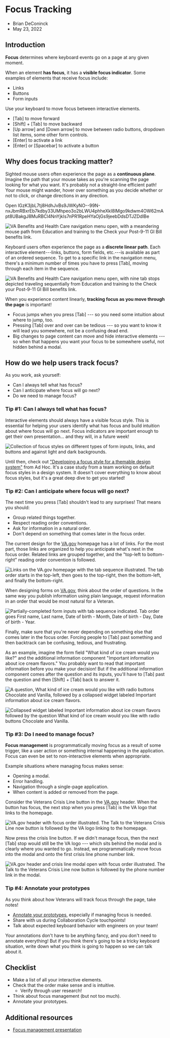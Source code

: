 # Focus Tracking
- Brian DeConinck
- May 23, 2022

## Introduction

**Focus** determines where keyboard events go on a page at any given moment.

When an element **has focus**, it has a **visible focus indicator**. Some examples of elements that receive focus include:

-   Links
-   Buttons
-   Form inputs

Use your keyboard to move focus between interactive elements.

-   [Tab] to move forward
-   [Shift] + [Tab] to move backward
-   [Up arrow] and [Down arrow] to move between radio buttons, dropdown list items, some other form controls.
-   [Enter] to activate a link
-   [Enter] or [Spacebar] to activate a button

## Why does focus tracking matter?

Sighted mouse users often experience the page as a **continuous plane**. Imagine the path that your mouse takes as you're scanning the page looking for what you want. It's probably not a straight-line efficient path! Your mouse might wander, hover over something as you decide whether or not to click, or change directions in any direction.

Open lGzK3jbL7tj8HdhJvBs9JWKyNO--99N-nxJbmRBxrEb7kdby33UMhpeo3o2bLWU4phheXkI8lMgo9kdwm4OW62mApt8UBakgJ8MuRBCl4NnYjkIs7nPR1RpeHYaOjGs9jeebDdsDTJZDdlBe

![VA Benefits and Health Care navigation menu open, with a meandering mouse path from Education and training to the Check your Post-9-11 GI Bill benefits link.](https://github.com/department-of-veterans-affairs/va.gov-team/assets/135633989/e987be68-8993-4b4c-a157-8b78e6fd2d46)

Keyboard users often experience the page as a **discrete linear path**. Each interactive element---links, buttons, form fields, etc.---is available as part of an ordered sequence. To get to a specific link in the navigation menu, there's a minimum number of times you have to press [Tab], moving through each item in the sequence.

![VA Benefits and Health Care navigation menu open, with nine tab stops depicted traveling sequentially from Education and training to the Check your Post-9-11 GI Bill benefits link.](https://github.com/department-of-veterans-affairs/va.gov-team/assets/135633989/5dde1ee8-6b5e-41ce-80d4-0121f9a25aa7)


When you experience content linearly, **tracking focus as you move through the page** is important!

-   Focus jumps when you press [Tab] --- so you need some intuition about where to jump, too.
-   Pressing [Tab] over and over can be tedious --- so you want to know it will lead you somewhere, not be a confusing dead end.
-   Big changes to page content can move and hide interactive elements --- so when that happens you want your focus to be somewhere useful, not hidden behind a modal.

## How do we help users track focus?

As you work, ask yourself:

-   Can I always tell what has focus?
-   Can I anticipate where focus will go next?
-   Do we need to manage focus?

### Tip #1: Can I always tell what has focus?

Interactive elements should always have a visible focus style. This is essential for helping your users identify what has focus and build intuition about where focus will go next. Focus indicators are important enough to get their own presentation... and they will, in a future week!

![Collection of focus styles on different types of form inputs, links, and buttons and against light and dark backgrounds.](https://github.com/department-of-veterans-affairs/va.gov-team/assets/135633989/e6c30bb7-4afb-4553-94ae-19152a352e79)

Until then, check out ["Developing a focus style for a themable design system"](https://adhocteam.us/2022/02/08/creating-focus-style-for-themable-design-system/ "https://adhocteam.us/2022/02/08/creating-focus-style-for-themable-design-system/") from Ad Hoc. It's a case study from a team working on default focus styles in a design system. It doesn't cover everything to know about focus styles, but it's a great deep dive to get you started!

### Tip #2: Can I anticipate where focus will go next?

The next time you press [Tab] shouldn't lead to any surprises! That means you should:

-   Group related things together.
-   Respect reading order conventions.
-   Ask for information in a natural order.
-   Don't depend on something that comes later in the focus order.

The current design for the [VA.gov](http://va.gov/ "http://VA.gov") homepage has a lot of links. For the most part, those links are organized to help you anticipate what's next in the focus order. Related links are grouped together, and the "top-left to bottom-right" reading order convention is followed.

![Links on the VA.gov homepage with the tab sequence illustrated. The tab order starts in the top-left, then goes to the top-right, then the bottom-left, and finally the bottom-right.](https://github.com/department-of-veterans-affairs/va.gov-team/assets/135633989/18615cc6-2940-4cd1-b1dd-deb7f8144437)

When designing forms on [VA.gov](http://va.gov/ "http://VA.gov"), think about the order of questions. In the same way you publish information using plain language, request information in an order that would be most natural for a Veteran.

![Partially-completed form inputs with tab sequence indicated. Tab order goes First name, Last name, Date of birth - Month, Date of birth - Day, Date of birth - Year.](https://github.com/department-of-veterans-affairs/va.gov-team/assets/135633989/4d832fb2-f31a-47e4-bfe5-73593243f50a)

Finally, make sure that you're never depending on something else that comes later in the focus order. Forcing people to [Tab] past something and then backtrack can be confusing, tedious, and frustrating.

As an example, imagine the form field "What kind of ice cream would you like?" and the additional information component "Important information about ice cream flavors." You probably want to read that important information before you make your decision! But if the additional information component comes after the question and its inputs, you'll have to [Tab] past the question and then [Shift] + [Tab] back to answer it.

![A question, What kind of ice cream would you like with radio buttons Chocolate and Vanilla, followed by a collapsed widget labeled Important information about ice cream flavors.](https://github.com/department-of-veterans-affairs/va.gov-team/assets/135633989/8e6b7aff-d9e5-4c85-a079-343cec746fdd)

![Collapsed widget labeled Important information about ice cream flavors followed by the question What kind of ice cream would you like with radio buttons Chocolate and Vanilla.](https://github.com/department-of-veterans-affairs/va.gov-team/assets/135633989/9e941c82-504a-447e-b7bf-a5687d8ddbbb)


### Tip #3: Do I need to manage focus?

**Focus management** is programmatically moving focus as a result of some trigger, like a user action or something internal happening in the application. Focus can even be set to non-interactive elements when appropriate.

Example situations where managing focus makes sense:

-   Opening a modal.
-   Error handling.
-   Navigation through a single-page application.
-   When content is added or removed from the page.

Consider the Veterans Crisis Line button in the [VA.gov](http://va.gov/ "http://VA.gov") header. When the button has focus, the next stop when you press [Tab] is the VA logo that links to the homepage.

![VA.gov header with focus order illustrated. The Talk to the Veterans Crisis Line now button is followed by the VA logo linking to the homepage.](https://github.com/department-of-veterans-affairs/va.gov-team/assets/135633989/413ea31e-b1ac-4d2b-add6-36c5e23d8acd)

Now press the crisis line button. If we didn't manage focus, then the next [Tab] stop would still be the VA logo --- which sits behind the modal and is clearly where you wanted to go. Instead, we programmatically move focus into the modal and onto the first crisis line phone number link.

![VA.gov header and crisis line modal open with focus order illustrated. The Talk to the Veterans Crisis Line now button is followed by the phone number link in the modal.](https://github.com/department-of-veterans-affairs/va.gov-team/assets/135633989/856a5aa4-4f37-4670-8b0a-9be320241dba)

### Tip #4: Annotate your prototypes

As you think about how Veterans will track focus through the page, take notes!

-   [Annotate your prototypes](https://design.va.gov/about/accessibility/accessibility-annotations), especially if managing focus is needed.
-   Share with us during Collaboration Cycle touchpoints!
-   Talk about expected keyboard behavior with engineers on your team!

Your annotations don't have to be anything fancy, and you don't need to annotate everything! But if you think there's going to be a tricky keyboard situation, write down what you think is going to happen so we can talk about it.

## Checklist

-   Make a list of all your interactive elements.
-   Check that the order make sense and is intuitive.
    -   Verify through user research!
-   Think about focus management (but not too much).
-   Annotate your prototypes.

## Additional resources
- [Focus management presentation](https://github.com/department-of-veterans-affairs/va.gov-team/raw/master/teams/CAIA/accessibility/presentations/Focus.pptx)

